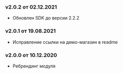 ### v2.0.2 от 02.12.2021
* Обновлен SDK до версии 2.2.2

### v2.0.1 от 19.08.2021
* Исправление ссылки на демо-магазин в readme

### v2.0.0 от 10.12.2020
* Ребрендинг модуля

###

